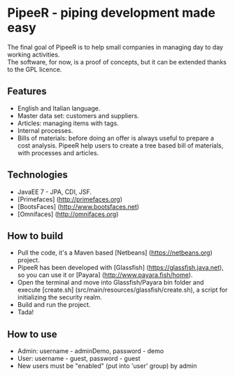 # PipeeR - piping development made easy

The final goal of PipeeR is to help small companies in managing day to day working activities.  
The software, for now, is a proof of concepts, but it can be extended thanks to the GPL licence.

Features
---
* English and Italian language.
* Master data set: customers and suppliers.
* Articles: managing items with tags.
* Internal processes.
* Bills of materials: before doing an offer is always useful to prepare a cost analysis. PipeeR help users to create a tree based bill of materials, with processes and articles.

Technologies
---
* JavaEE 7 - JPA, CDI, JSF.
* [Primefaces] (http://primefaces.org)
* [BootsFaces] (http://www.bootsfaces.net)
* [Omnifaces] (http://omnifaces.org)

How to build
---
* Pull the code, it's a Maven based [Netbeans] (https://netbeans.org) project.
* PipeeR has been developed with [Glassfish] (https://glassfish.java.net), so you can use it or [Payara] (http://www.payara.fish/home).
* Open the terminal and move into Glassfish/Payara bin folder and execute [create.sh] (src/main/resources/glassfish/create.sh), a script for initializing the security realm.
* Build and run the project.
* Tada!

How to use
---
* Admin: username - adminDemo, password - demo
* User: username - guest, password - guest
* New users must be "enabled" (put into 'user' group) by admin

